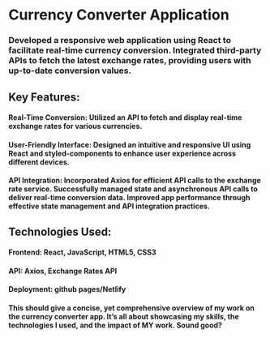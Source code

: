 # Currency Converter Application
### Developed a responsive web application using React to facilitate real-time currency conversion. Integrated third-party APIs to fetch the latest exchange rates, providing users with up-to-date conversion values.
## Key Features:
#### Real-Time Conversion: Utilized an API to fetch and display real-time exchange rates for various currencies.
#### User-Friendly Interface: Designed an intuitive and responsive UI using React and styled-components to enhance user experience across different devices.
#### API Integration: Incorporated Axios for efficient API calls to the exchange rate service. Successfully managed state and asynchronous API calls to deliver real-time conversion data. Improved app performance through effective state management and API integration practices.

## Technologies Used:
#### Frontend: React, JavaScript, HTML5, CSS3
#### API: Axios, Exchange Rates API
#### Deployment: github pages/Netlify

#### This should give a concise, yet comprehensive overview of my work on the currency converter app. It’s all about showcasing my skills, the technologies I used, and the impact of MY work. Sound good?
